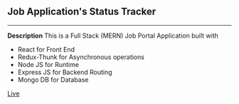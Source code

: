 ## Job Application's Status Tracker
----
**Description**
This is a Full Stack (MERN) Job Portal Application built with 
- React for Front End
- Redux-Thunk for Asynchronous operations
- Node JS for Runtime
- Express JS for Backend Routing
- Mongo DB for Database
 
 [Live](https://j0bs.herokuapp.com/login)
